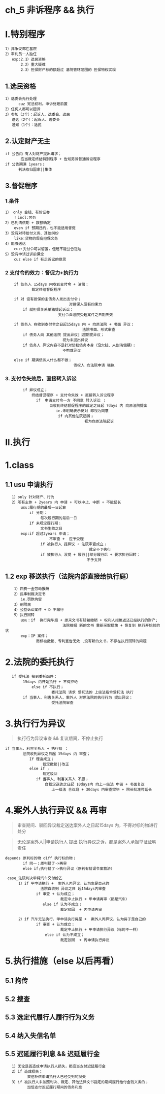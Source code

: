 # ch_5 非诉程序 && 执行
# I.特别程序
    1）非争议都在基院
    2）审判员一人独任
       exp:2.1）选民资格
           2.2）重大疑难
           2.3）担保财产标的额超过 基院管辖范围的 担保物权实现

## 1.选民资格
    1）选委会先行处理
          cuz 宪法权利，申诉处理前置
    2）任何人都可以起诉
    3）参加（3个）：起诉人、选委会、选民
       送达（2个）：起诉人、选委会
       通知（1个）：选民

## 2.认定财产无主
    if 公告内 有人对财产提出请求；
           应当裁定终结特别程序 + 告知另诉普通诉讼程序
    if 公告期满 1years；
          判决收归国家||集体

## 3.督促程序
### 1.条件
    1） only 金钱、有价证券
        ！incl:劳务
    2）已到清偿期 + 数额确定
        even if 预期违约，也不能适用督促
    3）没有对待给付义务、其他纠纷
        like:货物的瑕疵担保义务
    4）能够送达
        cuz:支付令可以留置，但是不能公告送达
    5）没有申请过诉前保全
        cuz else if 有走诉讼的意思         

### 2 支付令的效力：督促力+执行力
        if 债务人 15days 内收到支付令 + 清偿；
                裁定终结督促程序   

        if 对 设有担保的主债务人发出支付令；
                                 对担保人没有约束力
            if 就担保关系单独提起诉讼；
                            支付令自法院受理案件之日期失效
        
        if 债务人 在收到支付令之日起15days 内 + 向原法院 + 书面 异议；
                                       法院书面、形式审查
            if 债务人向 其他法院 提出异议||超期提异议；
                              视为未提出异议
            if 债务人 异议内容不是针对债权债务本身（没欠钱、未到清偿期）；
                              不构成异议
        
        else if 期满债务人什么都不做；
                                   债权人 向法院申请 强执

### 3. 支付令失效后，直接转入诉讼
            if 异议成立；
                终结督促程序 + 支付令失效 + 直接转入诉讼程序
                  if  申请支付令一方 不同意 转入诉讼 ；
                        自收到终结督促程序的裁定之日起 7days 内 向原法院提出
                           ie.未明确表示反对 即视为同意
                            if 向其他法院起诉；
                                        视为向原法院起诉 

# II.执行
# 1.class
## 1.1 usu 申请执行
       1）only 针对财产、行为
       2）所有主体 + 2years 内 申请 + 可以中止、中断 + 不能延长
           usu:履行期的最后一日起算
               if 分期；
                    每次履行期的最后一日
               If 未规定履行期；
                    文书生效之日
           exp:if 超过2years 申请；
                        不审查 +  应予受理
                    if 被执行人 提异议 + 法院审查成立；
                                          裁定不予执行
                    if 被执行人 没提 + 履行||部分履行后 + 要求执行回转；
                                         不予支持

## 1.2 exp 移送执行（法院内部直接给执行庭）
        1）四费一金劳动报酬
        2）民事制裁决定书
           ie.罚款拘留
        3）刑附民
        4）公益诉讼案件 + D 不履行
        5）执行回转
           usu：if  执行完毕后 + 原来文书有错被撤销 + 权利人拒绝返还已经执行的财产;
                              法院根据 新的文书 重新采取措施 + 恢复到 执行开始前的状
           exp：IP 案件；
                  商标被撤销、专利宣告无效 ,没有新的文书，不存在执行回转的问题

# 2.法院的委托执行
       if 受托法 接到委托函件；
            15days 内开始执行 + 不得拒绝
                else if 不执行；
                         委托法院 请求 受托法的 上级法指令受托法 执行
            if 当事人、利害关系人、案外人 对原法院的执行行为 提出异议；
                         受托法院审查

# 3.执行行为异议
> 执行行为异议审查 && 复议期间，不停止执行

    if 当事人、利害关系人 + 执行错 ；
            法院收到异议之日起 15days 内 审查；
               If 理由成立；
                     裁定撤销||改正
               else if ;
                     裁定驳回
                  if 当事人、利害关系人 不服；
                      自裁定送达之日起 10days内 向上一级法 申请 + 书面复议
                         上一级法 合议庭 + 30days 内审查完毕 + 院长批准可延长

# 4.案外人执行异议 && 再审
> 审查期间、驳回异议裁定送达案外人之日起15days 内，不得对标的物进行处分

> 无论是案外人||申请执行人 提出 执行异议之诉，都是案外人承担举证证明责任

    depends 原判标的物 diff 执行标的物；
            if 同一；原判错了->再审
            else if;执行错了->执行异议（原判有错误令案救济）

     case_法院判决甲将汽车交付给乙
          1）if 甲申请执行 +  案外人丙异议，认为车是自己的
                    法院自收到 异议之日 起15days内审查
                  if 审查 + 认为成立；
                             裁定中止执行 + 甲申请再审（都是汽车）
                     else if 认为不成立；
                             裁定驳回  + 丙申请再审

          2）if 汽车无法执行，甲申请执行房屋 +  案外人丙异议，认为房子是自己的
                  if 审查 + 认为成立；
                             裁定中止执行 + 甲申请执行异议（标的不一样）
                      else if 认为不成立；
                             裁定驳回  + 丙申请执行异议

# 5.执行措施（else 以后再看）
## 5.1 拘传
## 5.2 搜查
## 5.3 选定代履行人履行行为义务
## 5.4 纳入失信名单

## 5.5 迟延履行利息 && 迟延履行金
       1）无论是否造成申请执行人损失，都应当支付迟延履行金
       2）if 造成损失；
              双倍补偿申请执行人已经受到的损失
       3）if 被执行人未按照判决、裁定、其他法律文书指定的期间履行给付金钱义务的；
              加倍支付迟延履行期间的债务利息








